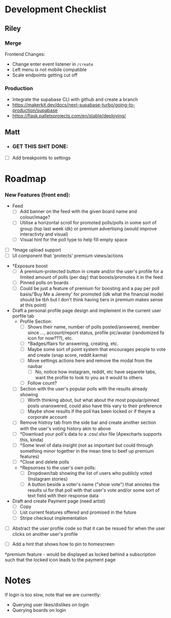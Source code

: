 # Development Checklist

## Riley

### Merge

Frontend Changes:

- Change enter event listener in `/create`
- Left menu is not mobile compatible
- Scale endpoints getting cut off

### Production

- Integrate the supabase CLI with github and create a branch
- https://makerkit.dev/docs/next-supabase-turbo/going-to-production/supabase
- https://flask.palletsprojects.com/en/stable/deploying/

## Matt


- ### GET THIS SHIT DONE:
- [ ] Add breakpoints to settings

# Roadmap

### New Features (front end):
- Feed
    - [ ] Add banner on the feed with the given board name and colour/image?
    - [ ] Utilise a horizontal scroll for promoted polls/polls in some sort of group (top last week idk) or premium advertising (would improve interactivty and visual) 
    - [ ] Visual hint for the poll type to help fill empty space
- [ ] †Image upload support
- [ ] UI component that 'protects' premium views/actions
- †Exposure boost
    - [ ] A premium-protected button in create and/or the user's profile for a limited amount of polls (per day) that boosts/promotes it in the feed
    - [ ] Pinned polls on boards
    - [ ] Could be just a feature of premium for boosting and a pay per poll basis/'Buy Me a Jeremy' for promoted (idk what the financial model should be tbh but I don't think having tiers in premium makes sense at this point)
- Draft a personal profile page design and implement in the current user porfile tab
    - Profile Section:
        - [ ] Shows their name, number of polls posted/answered, member since ..., account/report status, profile pic/avatar (randomized fa icon for now???), etc.
        - [ ] †Badges/flairs for answering, creating, etc.
        - [ ] Maybe some sort of point system that encourages people to vote and create (snap score, reddit karma)
        - [ ] Move settings actions here and remove the modal from the navbar
            - [ ] No, notice how instagram, reddit, etc have separete tabs, want the profile to look to you as it would to others
        - [ ] Follow count?
    - [ ] Section with the user's popular polls with the results already showing
        - [ ] Worth thinking about, but what about the most popular/pinned posts unanswered, could also have this vary to their preference
        - [ ] Maybe show results if the poll has been locked or if theyre a corporate account
    - [ ] Remove histroy tab from the side bar and create another section with the user's voting history akin to above
    - [ ] †Download your poll's data to a .csv/.xlsx file (Apexcharts supports this, kinda)
    - [ ] †Some level of data insight (not as important but could through something minor together in the mean time to beef up premium features)
    - [ ] †Close and delete polls
    - †Repsonses to the user's own polls:
        - [ ] Dropdown/tab showing the list of users who publicly voted (Instagram stories)
        - [ ] A button beside a voter's name ("show vote") that annotes the results ui for that poll with that user's vote and/or some sort of text field with their response data
- Draft and create Payment page (need artist)
    - [ ] Copy
    - [ ] List current features offered and promised in the future
    - [ ] Stripe checkout implementation
- [ ] Abstract the user profile code so that it can be resued for when the user clicks on another user's profile
- [ ] Add a hint that shows how to pin to homescreen


†premium feature - would be displayed as locked behind a subscription such that the locked icon leads to the payment page


# Notes

If login is too slow, note that we are currently:

- Querying user likes/dislikes on login
- Querying boards on login
